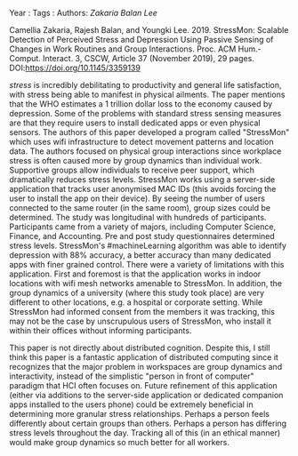 Year   :
Tags   :
Authors: *Zakaria* *Balan* *Lee*

Camellia Zakaria, Rajesh Balan, and Youngki Lee. 2019. StressMon: Scalable Detection of Perceived Stress and Depression Using Passive Sensing of Changes in Work Routines and Group Interactions. Proc. ACM Hum.-Comput. Interact. 3, CSCW, Article 37 (November 2019), 29 pages. DOI:https://doi.org/10.1145/3359139

*stress* is incredibly debilitating to productivity and general life satisfaction, with stress being able to manifest in physical ailments. The paper mentions that the WHO estimates a 1 trillion dollar loss to the economy caused by depression. Some of the problems with standard stress sensing measures are that they require users to install dedicated apps or even physical sensors. The authors of this paper developed a program called "StressMon" which uses wifi infrastructure to detect movement patterns and location data. The authors focused on physical group interactions since workplace stress is often caused more by group dynamics than individual work. Supportive groups allow individuals to receive peer support, which dramatically reduces stress levels. StressMon works using a server-side application that tracks user anonymised MAC IDs (this avoids forcing the user to install the app on their device). By seeing the number of users connected to the same router (in the same room), group sizes could be determined. The study was longitudinal with hundreds of participants. Participants came from a variety of majors, including Computer Science, Finance, and Accounting. Pre and post study questionnaires determined stress levels.  StressMon's #machineLearning algorithm was able to identify depression with 88% accuracy, a better accuracy than many dedicated apps with finer grained control. There were a variety of limitations with this application.  First and foremost is that the application works in indoor locations with wifi mesh networks amenable to StressMon. In addition, the group dynamics of a university (where this study took place) are very different to other locations, e.g. a hospital or corporate setting. While StressMon had informed consent from the members it was tracking, this may not be the case by unscrupulous users of StressMon, who install it within their offices without informing participants. 

This paper is not directly about distributed cognition. Despite this, I still think this paper is a fantastic application of distributed computing since it recognizes that the major problem in workspaces are group dynamics and interactivity, instead of the simplistic "person in front of computer" paradigm that HCI often focuses on. Future refinement of this application (either via additions to the server-side application or dedicated companion apps installed to the users phone) could be extremely beneficial in determining more granular stress relationships. Perhaps a person feels differently about certain groups than others. Perhaps a person has differing stress levels throughout the day. Tracking all of this (in an ethical manner) would make group dynamics so much better for all workers.
